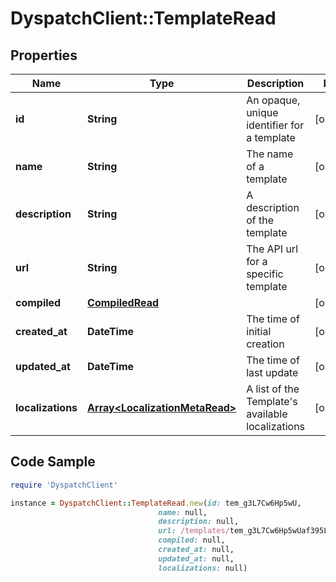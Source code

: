# DyspatchClient::TemplateRead

## Properties

Name | Type | Description | Notes
------------ | ------------- | ------------- | -------------
**id** | **String** | An opaque, unique identifier for a template | [optional] 
**name** | **String** | The name of a template | [optional] 
**description** | **String** | A description of the template | [optional] 
**url** | **String** | The API url for a specific template | [optional] 
**compiled** | [**CompiledRead**](CompiledRead.md) |  | [optional] 
**created_at** | **DateTime** | The time of initial creation | [optional] 
**updated_at** | **DateTime** | The time of last update | [optional] 
**localizations** | [**Array&lt;LocalizationMetaRead&gt;**](LocalizationMetaRead.md) | A list of the Template&#39;s available localizations | [optional] 

## Code Sample

```ruby
require 'DyspatchClient'

instance = DyspatchClient::TemplateRead.new(id: tem_g3L7Cw6Hp5wU,
                                 name: null,
                                 description: null,
                                 url: /templates/tem_g3L7Cw6Hp5wUaf395LehwK,
                                 compiled: null,
                                 created_at: null,
                                 updated_at: null,
                                 localizations: null)
```


